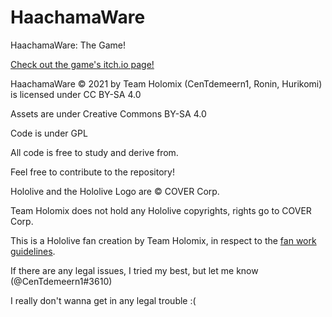 # HaachamaWare
HaachamaWare: The Game!

[Check out the game's itch.io page!](https://centdemeern1.itch.io/haachamaware)

HaachamaWare © 2021 by Team Holomix (CenTdemeern1, Ronin, Hurikomi) is licensed under CC BY-SA 4.0

Assets are under Creative Commons BY-SA 4.0

Code is under GPL

All code is free to study and derive from.

Feel free to contribute to the repository!

Hololive and the Hololive Logo are © COVER Corp.

Team Holomix does not hold any Hololive copyrights, rights go to COVER Corp.

This is a Hololive fan creation by Team Holomix, in respect to the [fan work guidelines](https://en.hololive.tv/terms).

If there are any legal issues, I tried my best, but let me know (@CenTdemeern1#3610)

I really don't wanna get in any legal trouble :(
